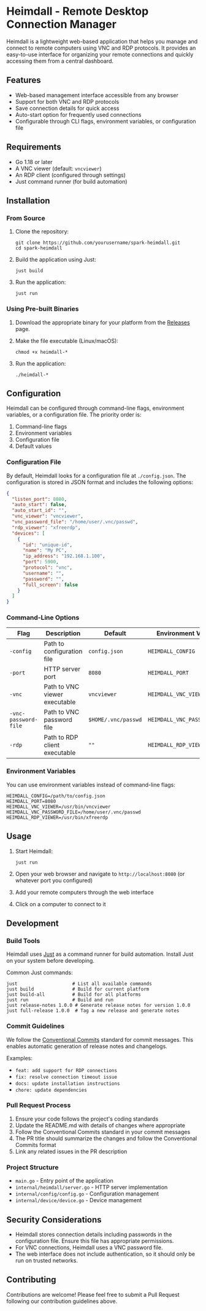 # Heimdall - Remote Desktop Connection Manager

Heimdall is a lightweight web-based application that helps you manage and connect to remote computers using VNC and RDP protocols. It provides an easy-to-use interface for organizing your remote connections and quickly accessing them from a central dashboard.

## Features

- Web-based management interface accessible from any browser
- Support for both VNC and RDP protocols
- Save connection details for quick access
- Auto-start option for frequently used connections
- Configurable through CLI flags, environment variables, or configuration file

## Requirements

- Go 1.18 or later
- A VNC viewer (default: `vncviewer`)
- An RDP client (configured through settings)
- Just command runner (for build automation)

## Installation

### From Source

1. Clone the repository:
   ```
   git clone https://github.com/yourusername/spark-heimdall.git
   cd spark-heimdall
   ```

2. Build the application using Just:
   ```
   just build
   ```

3. Run the application:
   ```
   just run
   ```

### Using Pre-built Binaries

1. Download the appropriate binary for your platform from the [Releases](https://github.com/yourusername/spark-heimdall/releases) page.

2. Make the file executable (Linux/macOS):
   ```
   chmod +x heimdall-*
   ```

3. Run the application:
   ```
   ./heimdall-*
   ```

## Configuration

Heimdall can be configured through command-line flags, environment variables, or a configuration file. The priority order is:

1. Command-line flags
2. Environment variables
3. Configuration file
4. Default values

### Configuration File

By default, Heimdall looks for a configuration file at `./config.json`. The configuration is stored in JSON format and includes the following options:

```json
{
  "listen_port": 8080,
  "auto_start": false,
  "auto_start_id": "",
  "vnc_viewer": "vncviewer",
  "vnc_password_file": "/home/user/.vnc/passwd",
  "rdp_viewer": "xfreerdp",
  "devices": [
    {
      "id": "unique-id",
      "name": "My PC",
      "ip_address": "192.168.1.100",
      "port": 5900,
      "protocol": "vnc",
      "username": "",
      "password": "",
      "full_screen": false
    }
  ]
}
```

### Command-Line Options

| Flag | Description | Default | Environment Variable |
|------|-------------|---------|---------------------|
| `-config` | Path to configuration file | `config.json` | `HEIMDALL_CONFIG` |
| `-port` | HTTP server port | `8080` | `HEIMDALL_PORT` |
| `-vnc` | Path to VNC viewer executable | `vncviewer` | `HEIMDALL_VNC_VIEWER` |
| `-vnc-password-file` | Path to VNC password file | `$HOME/.vnc/passwd` | `HEIMDALL_VNC_PASSWORD_FILE` |
| `-rdp` | Path to RDP client executable | `""` | `HEIMDALL_RDP_VIEWER` |

### Environment Variables

You can use environment variables instead of command-line flags:

```
HEIMDALL_CONFIG=/path/to/config.json
HEIMDALL_PORT=8080
HEIMDALL_VNC_VIEWER=/usr/bin/vncviewer
HEIMDALL_VNC_PASSWORD_FILE=/home/user/.vnc/passwd
HEIMDALL_RDP_VIEWER=/usr/bin/xfreerdp
```

## Usage

1. Start Heimdall:
   ```
   just run
   ```

2. Open your web browser and navigate to `http://localhost:8080` (or whatever port you configured)

3. Add your remote computers through the web interface

4. Click on a computer to connect to it

## Development

### Build Tools

Heimdall uses [Just](https://github.com/casey/just) as a command runner for build automation. Install Just on your system before developing.

Common Just commands:

```
just                    # List all available commands
just build              # Build for current platform
just build-all          # Build for all platforms
just run                # Build and run
just release-notes 1.0.0 # Generate release notes for version 1.0.0
just full-release 1.0.0  # Tag a new release and generate notes
```

### Commit Guidelines

We follow the [Conventional Commits](https://www.conventionalcommits.org/) standard for commit messages. This enables automatic generation of release notes and changelogs.

Examples:
- `feat: add support for RDP connections`
- `fix: resolve connection timeout issue`
- `docs: update installation instructions`
- `chore: update dependencies`

### Pull Request Process

1. Ensure your code follows the project's coding standards
2. Update the README.md with details of changes where appropriate
3. Follow the Conventional Commits standard in your commit messages
4. The PR title should summarize the changes and follow the Conventional Commits format
5. Link any related issues in the PR description

### Project Structure

- `main.go` - Entry point of the application
- `internal/heimdall/server.go` - HTTP server implementation
- `internal/config/config.go` - Configuration management
- `internal/device/device.go` - Device management

## Security Considerations

- Heimdall stores connection details including passwords in the configuration file. Ensure this file has appropriate permissions.
- For VNC connections, Heimdall uses a VNC password file.
- The web interface does not include authentication, so it should only be run on trusted networks.

## Contributing

Contributions are welcome! Please feel free to submit a Pull Request following our contribution guidelines above.